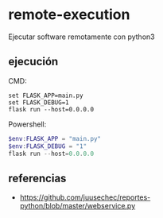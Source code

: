 # remote-execution

Ejecutar software remotamente con python3

## ejecución

CMD:

```batch
set FLASK_APP=main.py
set FLASK_DEBUG=1
flask run --host=0.0.0.0
```

Powershell:

```powershell
$env:FLASK_APP = "main.py"
$env:FLASK_DEBUG = "1"
flask run --host=0.0.0.0
```

## referencias

- https://github.com/juusechec/reportes-python/blob/master/webservice.py
